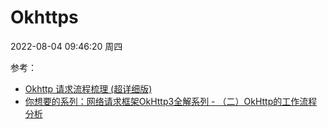 # Okhttps

2022-08-04 09:46:20 周四

参考：
 - [Okhttp 请求流程梳理 (超详细版)](http://t.zoukankan.com/huansky-p-11772402.html)
 - [你想要的系列：网络请求框架OkHttp3全解系列 - （二）OkHttp的工作流程分析](https://www.jianshu.com/p/8f9abf81eb80)
